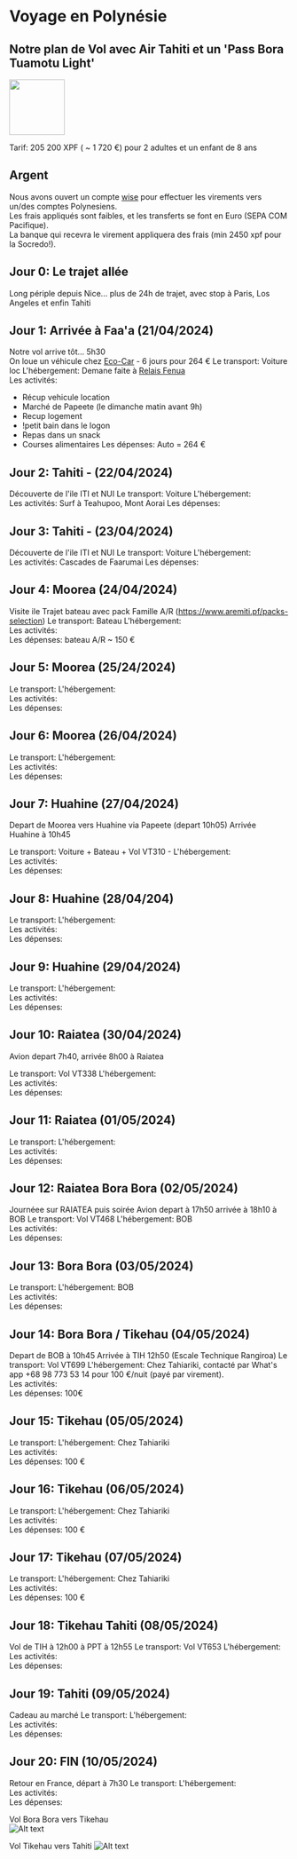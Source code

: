 # Voyage en Polynésie

## Notre plan de Vol avec Air Tahiti et un 'Pass Bora Tuamotu Light'

<img src="Validated_PDV.png" width="100" height="100">   

Tarif: 205 200 XPF ( ~ 1 720 €) pour 2 adultes et un enfant de 8 ans

## Argent

Nous avons ouvert un compte [wise](https://www.wise.com) pour effectuer les virements vers un/des comptes Polynesiens.   
Les frais appliqués sont faibles, et les transferts se font en Euro (SEPA COM Pacifique).   
La banque qui recevra le virement appliquera des frais (min 2450 xpf pour la Socredo!).   

## Jour 0: Le trajet allée

Long périple depuis Nice... plus de 24h de trajet, avec stop à Paris, Los Angeles et enfin Tahiti

## Jour 1: Arrivée à Faa'a (21/04/2024)

Notre vol arrive tôt... 5h30   
On loue un véhicule chez [Eco-Car](https://www.ecocar-tahiti.com/)  - 6 jours pour 264 €
Le transport: Voiture loc
L'hébergement: Demane faite à [Relais Fenua](www.relaisfenua.com)  
Les activités: 
 * Récup vehicule location 
 * Marché de Papeete (le dimanche matin avant 9h)
 * Recup logement
 * !petit bain dans le logon 
 * Repas dans un snack
 * Courses alimentaires
Les dépenses:   Auto = 264 €

## Jour 2: Tahiti - (22/04/2024)

Découverte de l'ile ITI et NUI
Le transport: Voiture 
L'hébergement:   
Les activités: Surf à Teahupoo, Mont Aorai
Les dépenses:   

## Jour 3: Tahiti - (23/04/2024)

Découverte de l'ile ITI et NUI
Le transport: Voiture 
L'hébergement:   
Les activités:   Cascades de Faarumai
Les dépenses:   

## Jour 4: Moorea (24/04/2024)

Visite ile
Trajet bateau avec pack Famille A/R (https://www.aremiti.pf/packs-selection)
Le transport: Bateau 
L'hébergement:   
Les activités:   
Les dépenses:   bateau A/R ~ 150 €

## Jour 5: Moorea (25/24/2024)
Le transport: 
L'hébergement:   
Les activités:   
Les dépenses:   

## Jour 6: Moorea (26/04/2024)

Le transport: 
L'hébergement:   
Les activités:   
Les dépenses:   

## Jour 7: Huahine (27/04/2024)

Depart de Moorea vers Huahine via Papeete (depart 10h05)
Arrivée Huahine à 10h45

Le transport:  Voiture + Bateau + Vol VT310 - 
L'hébergement:   
Les activités:   
Les dépenses:   

## Jour 8: Huahine (28/04/204)

Le transport: 
L'hébergement:   
Les activités:   
Les dépenses:   

## Jour 9: Huahine (29/04/2024)

Le transport: 
L'hébergement:   
Les activités:   
Les dépenses:   

## Jour 10: Raiatea (30/04/2024)

Avion depart 7h40, arrivée 8h00 à Raiatea

Le transport: Vol VT338
L'hébergement:   
Les activités:   
Les dépenses:   

## Jour 11: Raiatea (01/05/2024)

Le transport: 
L'hébergement:   
Les activités:   
Les dépenses:   

## Jour 12: Raiatea Bora Bora (02/05/2024)

Journéee sur RAIATEA puis soirée 
Avion depart à 17h50 arrivée à 18h10 à BOB
Le transport:  Vol VT468
L'hébergement: BOB   
Les activités:   
Les dépenses:   

## Jour 13: Bora Bora (03/05/2024)

Le transport: 
L'hébergement: BOB   
Les activités:   
Les dépenses:   

## Jour 14: Bora Bora / Tikehau (04/05/2024)

Depart de BOB à 10h45 Arrivée à TIH 12h50 (Escale Technique Rangiroa)
Le transport: Vol VT699
L'hébergement: Chez Tahiariki, contacté par What's app +68 98 773 53 14 pour 100 €/nuit (payé par virement).  
Les activités:   
Les dépenses: 100€     

## Jour 15: Tikehau (05/05/2024)
Le transport: 
L'hébergement: Chez Tahiariki   
Les activités:   
Les dépenses: 100 €   

## Jour 16: Tikehau (06/05/2024)
Le transport: 
L'hébergement: Chez Tahiariki   
Les activités:   
Les dépenses: 100 €   

## Jour 17: Tikehau (07/05/2024)

Le transport: 
L'hébergement: Chez Tahiariki   
Les activités:   
Les dépenses: 100 €   

## Jour 18: Tikehau Tahiti (08/05/2024)

Vol de TIH à 12h00 à PPT à 12h55
Le transport: Vol VT653
L'hébergement:   
Les activités:   
Les dépenses:   

## Jour 19: Tahiti (09/05/2024)

Cadeau au marché
Le transport: 
L'hébergement:   
Les activités:   
Les dépenses:   

## Jour 20: FIN (10/05/2024)

Retour en France, départ à 7h30
Le transport: 
L'hébergement:   
Les activités:   
Les dépenses:   

Vol Bora Bora vers Tikehau   
![Alt text](BOB-TIH.png)

Vol Tikehau vers Tahiti
![Alt text](TIH-PPT.png)